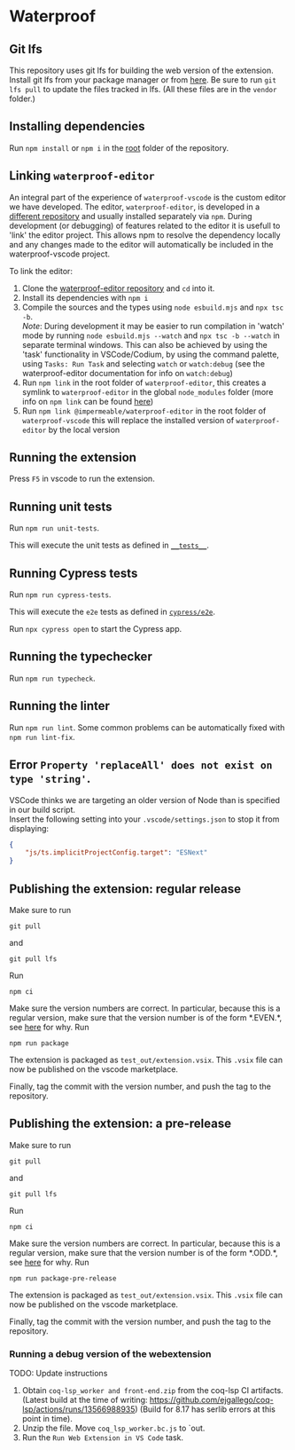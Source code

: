 # Waterproof

## Git lfs

This repository uses git lfs for building the web version of the extension.
Install git lfs from your package manager or from [here](https://git-lfs.com/).
Be sure to run `git lfs pull` to update the files tracked in lfs. (All these files are in the `vendor` folder.)

## Installing dependencies
Run `npm install` or `npm i` in the [root](./) folder of the repository.

## Linking `waterproof-editor`
An integral part of the experience of `waterproof-vscode` is the custom editor we have developed. The editor, `waterproof-editor`, is developed in a [different repository](https://github.com/impermeable/waterproof-editor/) and usually installed separately via `npm`. During development (or debugging) of features related to the editor it is usefull to 'link' the editor project. This allows npm to resolve the dependency locally and any changes made to the editor will automatically be included in the waterproof-vscode project. 

To link the editor: 
1. Clone the [waterproof-editor repository](https://github.com/impermeable/waterproof-editor) and `cd` into it.
2. Install its dependencies with `npm i`
3. Compile the sources and the types using `node esbuild.mjs` and `npx tsc -b`. <br>*Note*: During development it may be easier to run compilation in 'watch' mode by running `node esbuild.mjs --watch` and `npx tsc -b --watch` in separate terminal windows. This can also be achieved by using the 'task' functionality in VSCode/Codium, by using the command palette, using `Tasks: Run Task` and selecting `watch` or `watch:debug` (see the waterproof-editor documentation for info on `watch:debug`)
4. Run `npm link` in the root folder of `waterproof-editor`, this creates a symlink to `waterproof-editor` in the global `node_modules` folder (more info on `npm link` can be found [here](https://docs.npmjs.com/cli/v11/commands/npm-link))
5. Run `npm link @impermeable/waterproof-editor` in the root folder of `waterproof-vscode` this will replace the installed version of `waterproof-editor` by the local version

## Running the extension
Press `F5` in vscode to run the extension.

## Running unit tests
Run `npm run unit-tests`.

This will execute the unit tests as defined in [`__tests__`](../__tests__/).

## Running Cypress tests
Run `npm run cypress-tests`.

This will execute the `e2e` tests as defined in [`cypress/e2e`](../cypress/e2e/).

Run `npx cypress open` to start the Cypress app.

## Running the typechecker
Run `npm run typecheck`.

## Running the linter
Run `npm run lint`. Some common problems can be automatically fixed with `npm run lint-fix`.

## Error `Property 'replaceAll' does not exist on type 'string'`.
VSCode thinks we are targeting an older version of Node than is specified in our build script.<br>
Insert the following setting into your `.vscode/settings.json` to stop it from displaying:
```json
{
    "js/ts.implicitProjectConfig.target": "ESNext"
}
```

## Publishing the extension: regular release
Make sure to run
```
git pull
```
and
```
git pull lfs
```
Run
```
npm ci
```
Make sure the version numbers are correct.
In particular, because this is a regular version, make sure that the version number is of the form
\*.EVEN.\*, see [here](https://code.visualstudio.com/api/working-with-extensions/publishing-extension) for why.
Run
```
npm run package
```
The extension is packaged as `test_out/extension.vsix`.
This `.vsix` file can now be published on the vscode marketplace.

Finally, tag the commit with the version number, and push the tag to the repository.

## Publishing the extension: a pre-release
Make sure to run
```
git pull
```
and
```
git pull lfs
```
Run
```
npm ci
```
Make sure the version numbers are correct.
In particular, because this is a regular version, make sure that the version number is of the form
\*.ODD.\*, see [here](https://code.visualstudio.com/api/working-with-extensions/publishing-extension) for why.
Run
```
npm run package-pre-release
```
The extension is packaged as `test_out/extension.vsix`.
This `.vsix` file can now be published on the vscode marketplace.

Finally, tag the commit with the version number, and push the tag to the repository.

### Running a debug version of the webextension
TODO: Update instructions
1. Obtain `coq-lsp_worker and front-end.zip` from the coq-lsp CI artifacts. (Latest build at the time of writing: https://github.com/ejgallego/coq-lsp/actions/runs/13566988935) (Build for 8.17 has serlib errors at this point in time).
2. Unzip the file. Move `coq_lsp_worker.bc.js` to `out.
3. Run the `Run Web Extension in VS Code` task.
